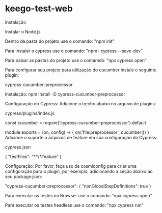 # keego-test-web
Instalação

Instalar o Node.js

Dentro da pasta do projeto use o comando:
"npm init"

Para instalar o cypress use o comando:
"npm i cypress --save-dev"

Para baixar as pastas do projeto use o comamdo:
"npx cypress open"

Para configurar seu projeto para utilização do cucumber instale o seguinte plugin:

cypress-cucumber-preprocessor

Instalação:
npm install -D cypress-cucumber-preprocessor

Configuração do Cypress:
Adicione o trecho abaixo no arquivo de plugins:

cypress/plugins/index.js

const cucumber = require('cypress-cucumber-preprocessor').default

module.exports = (on, config) => {
  on('file:preprocessor', cucumber())
}
Adicione o suporte a arquivos de feature em sua configuração do Cypress:

cypress.json

{ "testFiles": "**/*.feature"
}

Configuração:
Por favor, faça uso de cosmiconfig para criar uma configuração para o plugin, por exemplo, adicionando a seção abaixo ao seu package.json:

"cypress-cucumber-preprocessor": {
  "nonGlobalStepDefinitions": true 
}

Para executar os testes no Browser use o comando:
"npx cypress open"

Para executar os testes headless use o comando:
"npx cypress run"
